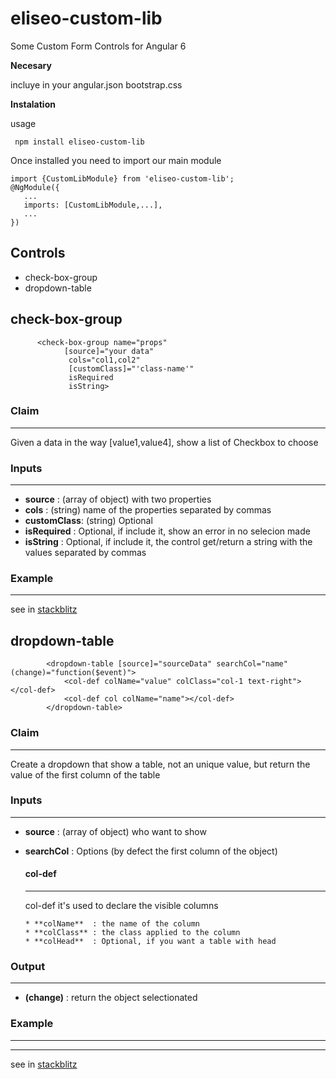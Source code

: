 # eliseo-custom-lib
Some Custom Form Controls for Angular 6

**Necesary**

incluye in your angular.json bootstrap.css

**Instalation**

usage
```
 npm install eliseo-custom-lib
```
Once installed you need to import our main module
```
import {CustomLibModule} from 'eliseo-custom-lib';
@NgModule({
   ...
   imports: [CustomLibModule,...],
   ...
})
```
Controls
---

* check-box-group
* dropdown-table

check-box-group
---
```
      <check-box-group name="props" 
	        [source]="your data" 
			 cols="col1,col2" 
			 [customClass]="'class-name'" 
			 isRequired
			 isString>
```
### Claim
---
Given a data in the way [value1,value4], show a list of Checkbox to choose

### Inputs
---

* **source**     : (array of object) with two properties
* **cols**       : (string) name of the properties separated by commas
* **customClass**: (string) Optional
* **isRequired** : Optional, if include it, show an error in no selecion made
* **isString**   : Optional, if include it, the control get/return a string with the values separated by commas

### Example
---
see in [stackblitz](https://stackblitz.com/edit/checkbox-group-3jv33)

dropdown-table
---
```
        <dropdown-table [source]="sourceData" searchCol="name" (change)="function($event)">
            <col-def colName="value" colClass="col-1 text-right"></col-def>
            <col-def col colName="name"></col-def>
        </dropdown-table>
```
### Claim
---
Create a dropdown that show a table, not an unique value, but return the value of the first column of the table

### Inputs
---

* **source**     : (array of object) who want to show
* **searchCol**  : Options (by defect the first column of the object)

   #### col-def
   ---
   col-def it's used to declare the visible columns

      * **colName**  : the name of the column
      * **colClass** : the class applied to the column
      * **colHead**  : Optional, if you want a table with head

### Output
---
* **(change)**      : return the object selectionated

### Example
---
---
see in [stackblitz](https://stackblitz.com/edit/checkbox-group-3jv33)
